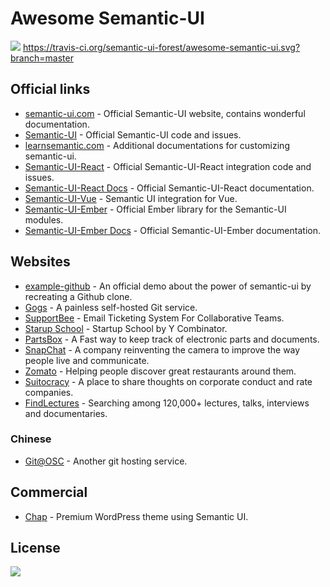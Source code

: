 # Awesome Semantic-UI

[![](https://cdn.rawgit.com/sindresorhus/awesome/master/media/badge.svg)](http://awesome.es)
[<https://travis-ci.org/semantic-ui-forest/awesome-semantic-ui.svg?branch=master>](https://travis-ci.org/semantic-ui-forest/awesome-semantic-ui)

## Official links

- [semantic-ui.com](https://semantic-ui.com/) - Official Semantic-UI
  website, contains wonderful documentation.
- [Semantic-UI](https://github.com/Semantic-Org/Semantic-UI) -
  Official Semantic-UI code and issues.
- [learnsemantic.com](http://learnsemantic.com/) - Additional
  documentations for customizing semantic-ui.
- [Semantic-UI-React](https://github.com/Semantic-Org/Semantic-UI-React) -
  Official Semantic-UI-React integration code and issues.
- [Semantic-UI-React Docs](https://react.semantic-ui.com/) - Official
  Semantic-UI-React documentation.
- [Semantic-UI-Vue](https://github.com/Semantic-UI-Vue/Semantic-UI-Vue) -
  Semantic UI integration for Vue.
- [Semantic-UI-Ember](https://github.com/Semantic-Org/Semantic-UI-Ember) -
  Official Ember library for the Semantic-UI modules.
- [Semantic-UI-Ember Docs](http://semantic-org.github.io/Semantic-UI-Ember) -
  Official Semantic-UI-Ember documentation.

## Websites

- [example-github](https://github.com/Semantic-Org/example-github) -
  An official demo about the power of semantic-ui by recreating a
  Github clone.
- [Gogs](https://gogs.io/) - A painless self-hosted Git service.
- [SupportBee](https://supportbee.com/) - Email Ticketing System For
  Collaborative Teams.
- [Starup School](https://www.startupschool.org/) - Startup School by
  Y Combinator.
- [PartsBox](https://partsbox.io/) - A Fast way to keep track of
  electronic parts and documents.
- [SnapChat](http://snapchat.com/) - A company reinventing the camera
  to improve the way people live and communicate.
- [Zomato](https://www.zomato.com/) - Helping people discover great
  restaurants around them.
- [Suitocracy](https://suitocracy.com/) - A place to share thoughts on
  corporate conduct and rate companies.
- [FindLectures](https://www.findlectures.com/) - Searching among
  120,000+ lectures, talks, interviews and documentaries.

### Chinese

- [Git@OSC](https://git.oschina.net/) - Another git hosting service.

## Commercial

- [Chap](https://chap.website/) - Premium WordPress theme using
  Semantic UI.

## License

[![](http://opentf.github.io/GuokrBadge/cc/gs/cc_by.flat.guokr.32.svg)](https://creativecommons.org/licenses/by/4.0/)
